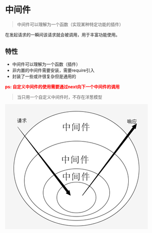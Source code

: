 # 中间件

> 中间件可以理解为一个函数（实现某种特定功能的插件）

在发起请求的一瞬间该请求就会被调用，用于丰富功能使用。

## 特性

* 中间件可以理解为一个函数（插件）
* 非内置的中间件需要安装，需要require引入
* 封装了一些或许很复杂但是通用的

**<font color="red">ps: 自定义中间件的使用需要通过next向下一个中间件的调用<font>**

> 当只用一个自定义中间件时，不存在洋葱模型

![](./img/洋葱模型.png)


